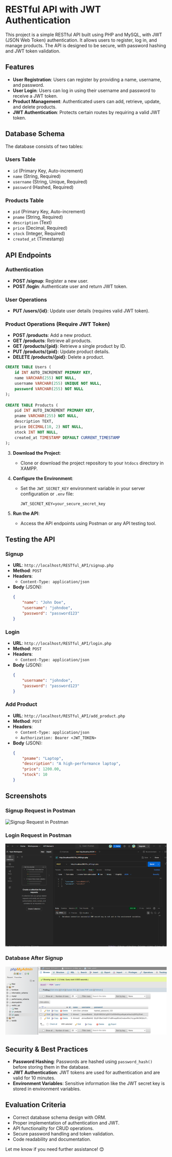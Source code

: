 
# RESTful API with JWT Authentication

This project is a simple RESTful API built using PHP and MySQL, with JWT (JSON Web Token) authentication. It allows users to register, log in, and manage products. The API is designed to be secure, with password hashing and JWT token validation.

## Features

- **User Registration**: Users can register by providing a name, username, and password.
- **User Login**: Users can log in using their username and password to receive a JWT token.
- **Product Management**: Authenticated users can add, retrieve, update, and delete products.
- **JWT Authentication**: Protects certain routes by requiring a valid JWT token.

## Database Schema

The database consists of two tables:

### Users Table
- `id` (Primary Key, Auto-increment)
- `name` (String, Required)
- `username` (String, Unique, Required)
- `password` (Hashed, Required)

### Products Table
- `pid` (Primary Key, Auto-increment)
- `pname` (String, Required)
- `description` (Text)
- `price` (Decimal, Required)
- `stock` (Integer, Required)
- `created_at` (Timestamp)

## API Endpoints

### Authentication
- **POST /signup**: Register a new user.
- **POST /login**: Authenticate user and return JWT token.

### User Operations
- **PUT /users/{id}**: Update user details (requires valid JWT token).

### Product Operations (Require JWT Token)
- **POST /products**: Add a new product.
- **GET /products**: Retrieve all products.
- **GET /products/{pid}**: Retrieve a single product by ID.
- **PUT /products/{pid}**: Update product details.
- **DELETE /products/{pid}**: Delete a product.


```sql
CREATE TABLE Users (
    id INT AUTO_INCREMENT PRIMARY KEY,
    name VARCHAR(255) NOT NULL,
    username VARCHAR(255) UNIQUE NOT NULL,
    password VARCHAR(255) NOT NULL
);

CREATE TABLE Products (
    pid INT AUTO_INCREMENT PRIMARY KEY,
    pname VARCHAR(255) NOT NULL,
    description TEXT,
    price DECIMAL(10, 2) NOT NULL,
    stock INT NOT NULL,
    created_at TIMESTAMP DEFAULT CURRENT_TIMESTAMP
);
```

3. **Download the Project**:
   - Clone or download the project repository to your `htdocs` directory in XAMPP.

4. **Configure the Environment**:
   - Set the `JWT_SECRET_KEY` environment variable in your server configuration or `.env` file:
     ```
     JWT_SECRET_KEY=your_secure_secret_key
     ```

5. **Run the API**:
   - Access the API endpoints using Postman or any API testing tool.

## Testing the API

### Signup
- **URL**: `http://localhost/RESTful_API/signup.php`
- **Method**: `POST`
- **Headers**:
  - `Content-Type: application/json`
- **Body** (JSON):
  ```json
  {
      "name": "John Doe",
      "username": "johndoe",
      "password": "password123"
  }
  ```

### Login
- **URL**: `http://localhost/RESTful_API/login.php`
- **Method**: `POST`
- **Headers**:
  - `Content-Type: application/json`
- **Body** (JSON):
  ```json
  {
      "username": "johndoe",
      "password": "password123"
  }
  ```

### Add Product
- **URL**: `http://localhost/RESTful_API/add_product.php`
- **Method**: `POST`
- **Headers**:
  - `Content-Type: application/json`
  - `Authorization: Bearer <JWT_TOKEN>`
- **Body** (JSON):
  ```json
  {
      "pname": "Laptop",
      "description": "A high-performance laptop",
      "price": 1200.00,
      "stock": 10
  }
  ```

## Screenshots

### Signup Request in Postman
![Signup Request in Postman]([Task2/img/](https://github.com/ahmedmohamedbekhit1/Information_Security_Mangment/blob/main/Task2/img/)signupPostman.png)

### Login Request in Postman
![Login Request in Postman](https://github.com/ahmedmohamedbekhit1/Information_Security_Mangment/blob/main/Task2/img/login.png)

### Database After Signup
![Database After Signup](https://github.com/ahmedmohamedbekhit1/Information_Security_Mangment/blob/main/Task2/img/signupDatabase.png)

## Security & Best Practices

- **Password Hashing**: Passwords are hashed using `password_hash()` before storing them in the database.
- **JWT Authentication**: JWT tokens are used for authentication and are valid for 10 minutes.
- **Environment Variables**: Sensitive information like the JWT secret key is stored in environment variables.

## Evaluation Criteria

- Correct database schema design with ORM.
- Proper implementation of authentication and JWT.
- API functionality for CRUD operations.
- Secure password handling and token validation.
- Code readability and documentation.


Let me know if you need further assistance! 😊
